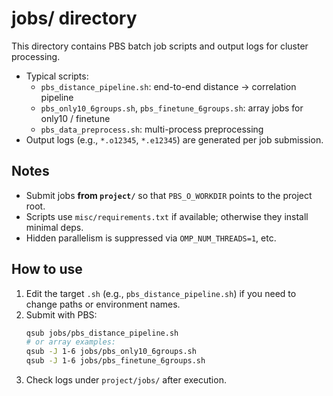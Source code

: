 
# jobs/ directory

This directory contains PBS batch job scripts and output logs for cluster processing.

- Typical scripts:
  - `pbs_distance_pipeline.sh`: end-to-end distance → correlation pipeline
  - `pbs_only10_6groups.sh`, `pbs_finetune_6groups.sh`: array jobs for only10 / finetune
  - `pbs_data_preprocess.sh`: multi-process preprocessing
- Output logs (e.g., `*.o12345`, `*.e12345`) are generated per job submission.

## Notes
- Submit jobs **from `project/`** so that `PBS_O_WORKDIR` points to the project root.
- Scripts use `misc/requirements.txt` if available; otherwise they install minimal deps.
- Hidden parallelism is suppressed via `OMP_NUM_THREADS=1`, etc.

## How to use

1. Edit the target `.sh` (e.g., `pbs_distance_pipeline.sh`) if you need to change paths or environment names.
2. Submit with PBS:
   ```bash
   qsub jobs/pbs_distance_pipeline.sh
   # or array examples:
   qsub -J 1-6 jobs/pbs_only10_6groups.sh
   qsub -J 1-6 jobs/pbs_finetune_6groups.sh
   ```
3. Check logs under `project/jobs/` after execution.

